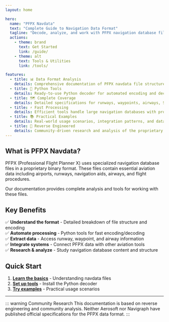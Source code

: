 ```yaml
---
layout: home

hero:
  name: "PFPX Navdata"
  text: "Complete Guide to Navigation Data Format"
  tagline: "Decode, analyze, and work with PFPX navigation database files"
  actions:
    - theme: brand
      text: Get Started
      link: /guide/
    - theme: alt
      text: Tools & Utilities
      link: /tools/

features:
  - title: 📊 Data Format Analysis
    details: Comprehensive documentation of PFPX navdata file structure, encoding methods, and data organization
  - title: 🔧 Python Tools
    details: Ready-to-use Python decoder for automated encoding and decoding of navigation data files
  - title: 🗺️ Complete Coverage
    details: Detailed specifications for runways, waypoints, airways, SID/STAR procedures, and navigation aids
  - title: ⚡ Fast Processing
    details: Efficient tools handle large navigation databases with progress tracking and batch processing
  - title: 📚 Practical Examples
    details: Real-world usage scenarios, integration patterns, and data analysis workflows
  - title: 🎯 Reverse Engineered
    details: Community-driven research and analysis of the proprietary PFPX navigation data format
---
```


## What is PFPX Navdata?

PFPX (Professional Flight Planner X) uses specialized navigation database files in a proprietary binary format. These files contain essential aviation data including airports, runways, navigation aids, airways, and flight procedures.

Our documentation provides complete analysis and tools for working with these files.

## Key Benefits

✅ **Understand the format** - Detailed breakdown of file structure and encoding  
✅ **Automate processing** - Python tools for fast encoding/decoding  
✅ **Extract data** - Access runway, waypoint, and airway information  
✅ **Integrate systems** - Connect PFPX data with other aviation tools  
✅ **Research & analyze** - Study navigation database content and structure  

## Quick Start

1. **[Learn the basics](./guide/getting-started.md)** - Understanding navdata files
2. **[Set up tools](./tools/python-decoder.md)** - Install the Python decoder  
3. **[Try examples](./tools/examples.md)** - Practical usage scenarios

---

::: warning Community Research
This documentation is based on reverse engineering and community analysis. Neither Aerosoft nor Navigraph have published official specifications for the PFPX data format.
:::

